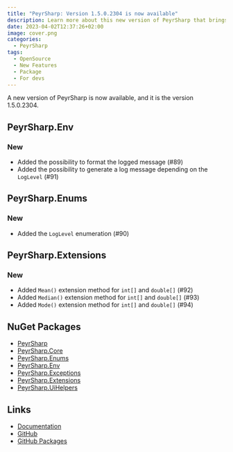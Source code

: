```yaml
---
title: "PeyrSharp: Version 1.5.0.2304 is now available"
description: Learn more about this new version of PeyrSharp that brings new features.
date: 2023-04-02T12:37:26+02:00
image: cover.png
categories:
  - PeyrSharp
tags:
  - OpenSource
  - New Features
  - Package
  - For devs
---
```


A new version of PeyrSharp is now available, and it is the version 1.5.0.2304.

## PeyrSharp.Env

### New

- Added the possibility to format the logged message (#89)
- Added the possibility to generate a log message depending on the `LogLevel` (#91)

## PeyrSharp.Enums

### New

- Added the `LogLevel` enumeration (#90)

## PeyrSharp.Extensions

### New

- Added `Mean()` extension method for `int[]` and `double[]` (#92)
- Added `Median()` extension method for `int[]` and `double[]` (#93)
- Added `Mode()` extension method for `int[]` and `double[]` (#94)

## NuGet Packages

- [PeyrSharp](https://www.nuget.org/packages/PeyrSharp)
- [PeyrSharp.Core](https://www.nuget.org/packages/PeyrSharp.Core/)
- [PeyrSharp.Enums](https://www.nuget.org/packages/PeyrSharp.Enums/)
- [PeyrSharp.Env](https://www.nuget.org/packages/PeyrSharp.Env/)
- [PeyrSharp.Exceptions](https://www.nuget.org/packages/PeyrSharp.Exceptions/)
- [PeyrSharp.Extensions](https://www.nuget.org/packages/PeyrSharp.Extensions/)
- [PeyrSharp.UiHelpers](https://www.nuget.org/packages/PeyrSharp.UiHelpers/)

## Links

- [Documentation](https://peyrsharp.leocorporation.dev/)
- [GitHub](https://github.com/Leo-Corporation/PeyrSharp)
- [GitHub Packages](https://github.com/orgs/Leo-Corporation/packages?repo_name=PeyrSharp)
